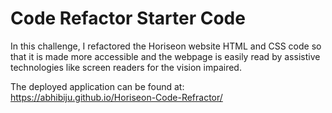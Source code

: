 # Code Refactor Starter Code
In this challenge, I refactored the Horiseon website HTML and CSS code so that it is made more accessible and the webpage is easily read by assistive technologies like screen readers for the vision impaired.

The deployed application can be found at: https://abhibiju.github.io/Horiseon-Code-Refractor/
